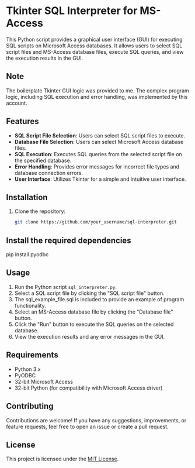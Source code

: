 # Tkinter SQL Interpreter for MS-Access

This Python script provides a graphical user interface (GUI) for executing SQL scripts on Microsoft Access databases. It allows users to select SQL script files and MS-Access database files, execute SQL queries, and view the execution results in the GUI.

## Note
The boilerplate Tkinter GUI logic was provided to me.
The complex program logic, including SQL execution and error handling, was implemented by this account.


## Features

- **SQL Script File Selection**: Users can select SQL script files to execute.
- **Database File Selection**: Users can select Microsoft Access database files.
- **SQL Execution**: Executes SQL queries from the selected script file on the specified database.
- **Error Handling**: Provides error messages for incorrect file types and database connection errors.
- **User Interface**: Utilizes Tkinter for a simple and intuitive user interface.

## Installation

1. Clone the repository:

   ```bash
   git clone https://github.com/your_username/sql-interpreter.git

## Install the required dependencies
pip install pyodbc

## Usage

1. Run the Python script `sql_interpreter.py`.
2. Select a SQL script file by clicking the "SQL script file" button.
3. The sql_example_file.sql is included to provide an example of program functionality.
4. Select an MS-Access database file by clicking the "Database file" button.
5. Click the "Run" button to execute the SQL queries on the selected database.
6. View the execution results and any error messages in the GUI.

## Requirements

- Python 3.x
- PyODBC
- 32-bit Microsoft Access
- 32-bit Python (for compatibility with Microsoft Access driver)

## Contributing

Contributions are welcome! If you have any suggestions, improvements, or feature requests, feel free to open an issue or create a pull request.

## License

This project is licensed under the [MIT License](LICENSE).
